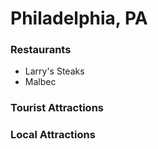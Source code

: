 # Philadelphia, PA

### Restaurants
- Larry's Steaks
- Malbec

### Tourist Attractions

### Local Attractions
